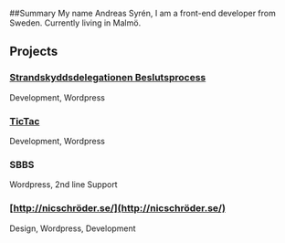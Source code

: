 ##Summary
My name Andreas Syrén, I am a front-end developer from Sweden. Currently living in Malmö.

## Projects
### [Strandskyddsdelegationen Beslutsprocess](http://www.strandskyddsdelegationen.se/beslutsprocess/)
Development, Wordpress

### [TicTac](http://www.tictac.se/)
Development, Wordpress

### SBBS
Wordpress, 2nd line Support

### [http://nicschröder.se/](http://nicschröder.se/)
Design, Wordpress, Development
